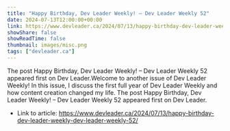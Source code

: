 ```yaml
---
title: "Happy Birthday, Dev Leader Weekly! – Dev Leader Weekly 52"
date: 2024-07-13T12:00:00+00:00
link: https://www.devleader.ca/2024/07/13/happy-birthday-dev-leader-weekly-dev-leader-weekly-52/
showShare: false
showReadTime: false
thumbnail: images/misc.png
tags: ["devleader.ca"]
---
```

The post Happy Birthday, Dev Leader Weekly! – Dev Leader Weekly 52 appeared first on Dev Leader.Welcome to another issue of Dev Leader Weekly! In this issue, I discuss the first full year of Dev Leader Weekly and how content creation changed my life.
The post Happy Birthday, Dev Leader Weekly! – Dev Leader Weekly 52 appeared first on Dev Leader.

- Link to article: https://www.devleader.ca/2024/07/13/happy-birthday-dev-leader-weekly-dev-leader-weekly-52/